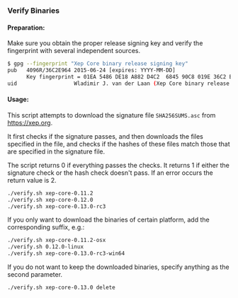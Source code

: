 ### Verify Binaries

#### Preparation:

Make sure you obtain the proper release signing key and verify the fingerprint with several independent sources.

```sh
$ gpg --fingerprint "Xep Core binary release signing key"
pub   4096R/36C2E964 2015-06-24 [expires: YYYY-MM-DD]
      Key fingerprint = 01EA 5486 DE18 A882 D4C2  6845 90C8 019E 36C2 E964
uid                  Wladimir J. van der Laan (Xep Core binary release signing key) <laanwj@gmail.com>
```

#### Usage:

This script attempts to download the signature file `SHA256SUMS.asc` from https://xep.org.

It first checks if the signature passes, and then downloads the files specified in the file, and checks if the hashes of these files match those that are specified in the signature file.

The script returns 0 if everything passes the checks. It returns 1 if either the signature check or the hash check doesn't pass. If an error occurs the return value is 2.


```sh
./verify.sh xep-core-0.11.2
./verify.sh xep-core-0.12.0
./verify.sh xep-core-0.13.0-rc3
```

If you only want to download the binaries of certain platform, add the corresponding suffix, e.g.:

```sh
./verify.sh xep-core-0.11.2-osx
./verify.sh 0.12.0-linux
./verify.sh xep-core-0.13.0-rc3-win64
```

If you do not want to keep the downloaded binaries, specify anything as the second parameter.

```sh
./verify.sh xep-core-0.13.0 delete
```
